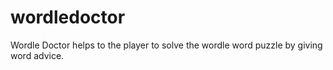 # wordledoctor
Wordle Doctor helps to the player to solve the wordle word puzzle by giving word advice.
